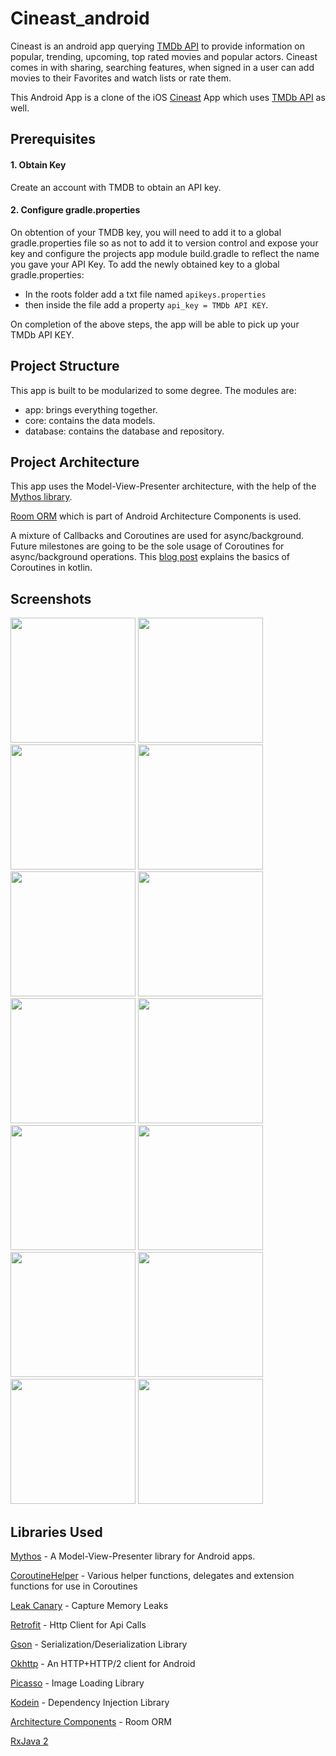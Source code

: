 # Cineast_android

Cineast is an android app querying [TMDb API](https://developers.themoviedb.org/3/getting-started/introduction) to provide information on popular, trending, upcoming, top rated movies and popular actors. Cineast comes in with sharing, searching features, when signed in a user can add movies to their Favorites and  watch lists or rate them.  

This Android App is a clone of the iOS [Cineast](https://apps.apple.com/us/app/cineast/id376167296) App which uses [TMDb API](https://developers.themoviedb.org/3/getting-started/introduction) as well.

## Prerequisites

  #### 1. Obtain Key
  
   Create an account with TMDB to obtain an API key.  
   
  #### 2. Configure gradle.properties  
  
  On obtention of your TMDB key, you will need to add it to a global gradle.properties file so as not to add it to version     control and expose your key and configure the projects app module build.gradle to reflect the name you gave your API Key. To add the newly obtained key to a global gradle.properties: 
   - In the roots folder add a txt file named `apikeys.properties` 
   - then inside the file add a property `api_key = TMDb API KEY`. 
   
 On completion of the above steps, the app will be able to pick up your TMDb API KEY.
 
## Project Structure
  This app is built to be modularized to some degree. The modules are:
  
  - app: brings everything together. 
  - core: contains the data models.
  - database: contains the database and repository.


## Project Architecture

This app uses the Model-View-Presenter architecture, with the help of the [Mythos library](https://github.com/jhavatar/mythos). 

[Room ORM](https://developer.android.com/topic/libraries/architecture/room) which is part of Android Architecture Components is used. 

A mixture of Callbacks and Coroutines are used for async/background. Future milestones are going to be the sole usage of Coroutines for async/background operations. This [blog post](https://medium.com/androiddevelopers/coroutines-on-android-part-i-getting-the-background-3e0e54d20bb) explains the basics of Coroutines in kotlin.   
 
## Screenshots

<img src="screenshots/Screenshot_20200101-014642.jpg" width="200"> <img src="screenshots/Screenshot_20200101-014651.jpg" width="200"> <img src="screenshots/Screenshot_20200101-014702.jpg" width="200"> <img src="screenshots/Screenshot_20200101-014722.jpg" width="200"> <img src="screenshots/Screenshot_20200101-014737.jpg" width="200"> <img src="screenshots/Screenshot_20200101-014823.jpg" width="200">  <img src="screenshots/Screenshot_20200101-014833.jpg" width="200"> <img src="screenshots/Screenshot_20200101-014848.jpg" width="200">  <img src="screenshots/Screenshot_20200101-014901.jpg" width="200"> <img src="screenshots/Screenshot_20200101-014915.jpg" width="200">  <img src="screenshots/Screenshot_20200101-014924.jpg" width="200"> <img src="screenshots/Screenshot_20200101-014958.jpg" width="200"> <img src="screenshots/Screenshot_20200101-015015.jpg" width="200">  <img src="screenshots/Screenshot_20200101-015050.jpg" width="200"> 






## Libraries Used
[Mythos](https://github.com/jhavatar/mythos) - A Model-View-Presenter library for Android apps.

[CoroutineHelper](https://github.com/flatcircle/CoroutineHelper) - Various helper functions, delegates and extension functions for use in Coroutines

[Leak Canary](https://github.com/square/leakcanary) - Capture Memory Leaks


[Retrofit](https://square.github.io/retrofit/) - Http Client for Api Calls


[Gson](https://github.com/google/gson) - Serialization/Deserialization Library


[Okhttp](https://github.com/square/okhttp) - An HTTP+HTTP/2 client for Android


[Picasso](https://square.github.io/picasso/) - Image Loading Library


[Kodein](https://github.com/Kodein-Framework/Kodein-DI) - Dependency Injection Library


[Architecture Components](https://developer.android.com/topic/libraries/architecture) - Room ORM

[RxJava 2](https://github.com/ReactiveX/RxAndroid)
